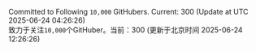 Committed to Following `10,000` GitHubers. Current: <!-- FOLLOWING_COUNT -->300<!-- FOLLOWING_COUNT --> (Update at UTC <!-- LAST_UPDATED -->2025-06-24 04:26:26<!-- LAST_UPDATED -->)<br>
致力于关注`10,000`个GitHuber。当前：<!-- FOLLOWING_COUNT -->300<!-- FOLLOWING_COUNT --> (更新于北京时间 <!-- LAST_UPDATED_CST -->2025-06-24 12:26:26<!-- LAST_UPDATED_CST -->)
